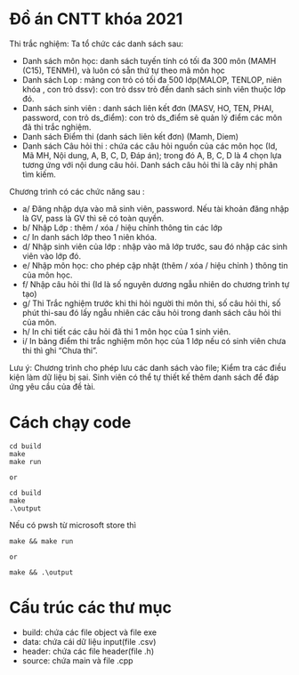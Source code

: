 # Đồ án CNTT khóa 2021
Thi trắc nghiệm: Ta tổ chức các danh sách sau: 
- Danh sách môn học: danh sách  tuyến tính có tối đa 300 môn (MAMH (C15), TENMH), và luôn có sẵn thứ tự theo mã môn học
- Danh sách Lop : mảng con trỏ  có tối đa 500 lớp(MALOP, TENLOP, niên khóa ,  con trỏ dssv): con trỏ dssv  trỏ đến danh sách sinh viên thuộc lớp đó.
- Danh sách sinh viên : danh sách liên kết đơn (MASV, HO, TEN,  PHAI, password, con trỏ ds_điểm): con trỏ ds_điểm sẽ quản lý điểm các môn đã thi trắc nghiệm.
- Danh sách Điểm thi (danh sách liên kết đơn) (Mamh, Diem)
- Danh sách Câu hỏi thi : chứa các câu hỏi nguồn của các môn học (Id, Mã MH, Nội dung, A, B, C, D, Đáp án); trong đó A, B, C, D là 4 chọn lựa tương ứng với nội dung câu hỏi. Danh sách câu hỏi thi là  cây nhị phân tìm kiếm.

Chương trình có các chức năng sau : 

- a/ Đăng nhập dựa vào mã sinh viên, password. Nếu tài khoản đăng nhập là GV, pass là GV thì sẽ có toàn quyền.
- b/ Nhập Lớp : thêm / xóa / hiệu chỉnh thông tin các lớp
- c/ In danh sách lớp theo 1 niên khóa.
- d/ Nhập sinh viên của lớp : nhập vào mã lớp trước, sau đó nhập các sinh viên vào lớp đó. 
- e/ Nhập môn học: cho phép cập nhật (thêm / xóa / hiệu chỉnh ) thông tin của môn học.
- f/ Nhập câu hỏi thi (Id là số nguyên dương ngẫu nhiên do chương trình tự tạo)
- g/ Thi Trắc nghiệm trước khi thi hỏi người thi môn thi, số câu hỏi thi, số phút thi-sau đó lấy ngẫu nhiên các câu hỏi trong danh sách câu hỏi thi của môn.
- h/ In chi tiết các câu hỏi đã thi 1 môn học của  1 sinh viên. 
- i/ In bảng điểm thi trắc nghiệm môn học của 1 lớp nếu có sinh viên chưa thi thì ghi “Chưa thi”.

Lưu ý: Chương trình cho phép lưu các danh sách vào file; Kiểm tra các điều kiện làm dữ liệu bị sai. Sinh viên có thể tự thiết kế thêm danh sách để đáp ứng yêu cầu của đề tài.

# Cách chạy code
```
cd build
make
make run

or

cd build
make
.\output
```
Nếu có pwsh từ microsoft store thì
```
make && make run

or

make && .\output
```

# Cấu trúc các thư mục
- build: chứa các file object và file exe
- data: chứa cái dữ liệu input(file .csv)
- header: chứa các file header(file .h)
- source: chứa main và file .cpp